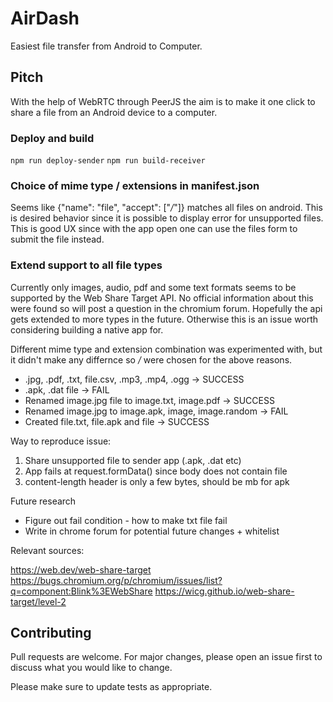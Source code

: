 # AirDash

Easiest file transfer from Android to Computer.

## Pitch

With the help of WebRTC through PeerJS the aim is to make it one click to share a file from an Android device to a computer.

### Deploy and build

`npm run deploy-sender`
`npm run build-receiver`

### Choice of mime type / extensions in manifest.json
Seems like {"name": "file", "accept": ["*/*"]} matches all files on android. This is desired behavior since it is 
possible to display error for unsupported files. This is good UX since with the app open one can use 
the files form to submit the file instead. 

### Extend support to all file types

Currently only images, audio, pdf and some text formats seems to be supported by the Web Share Target API. No
official information about this were found so will post a question in the chromium forum. Hopefully the api gets 
extended to more types in the future. Otherwise this is an issue worth considering building a native app for.

Different mime type and extension combination was experimented with, but it didn't make any differnce so */* were 
chosen for the above reasons.

- .jpg, .pdf, .txt, file.csv, .mp3, .mp4, .ogg -> SUCCESS
- .apk, .dat  file -> FAIL
- Renamed image.jpg file to image.txt, image.pdf -> SUCCESS
- Renamed image.jpg to image.apk, image, image.random -> FAIL
- Created file.txt, file.apk and file -> SUCCESS

Way to reproduce issue: 
1. Share unsupported file to sender app (.apk, .dat etc)
2. App fails at request.formData() since body does not contain file
3. content-length header is only a few bytes, should be mb for apk

Future research
- Figure out fail condition - how to make txt file fail
- Write in chrome forum for potential future changes + whitelist

Relevant sources:

https://web.dev/web-share-target
https://bugs.chromium.org/p/chromium/issues/list?q=component:Blink%3EWebShare
https://wicg.github.io/web-share-target/level-2

## Contributing
Pull requests are welcome. For major changes, please open an issue first to discuss what you would like to change.

Please make sure to update tests as appropriate.
